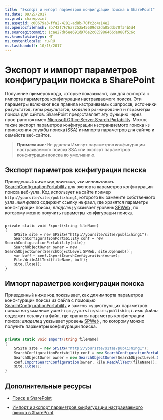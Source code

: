 ```yaml
---
title: "Экспорт и импорт параметров конфигурации поиска в SharePoint"
ms.date: 09/25/2017
ms.prod: sharepoint
ms.assetid: d00679a3-ffa2-4281-ad8b-70fc2c4a14e2
ms.openlocfilehash: 2b742f7676a7252a45609d92da05dd670f34b5d4
ms.sourcegitcommit: 1cae27d85ee691d976e2c085986466de088f526c
ms.translationtype: MT
ms.contentlocale: ru-RU
ms.lasthandoff: 10/13/2017
---
```

# <a name="exporting-and-importing-search-configuration-settings-in-sharepoint"></a>Экспорт и импорт параметров конфигурации поиска в SharePoint
Получение примеров кода, которые показывают, как для экспорта и импорта параметров конфигурации настраиваемого поиска. Эти параметры включают все правила настраиваемых запросов, источники результатов, типы результатов, моделей ранжирования и параметры поиска для сайтов. SharePoint предоставляет эту функцию через пространство имен  [Microsoft.Office.Server.Search.Portability](https://msdn.microsoft.com/library/Microsoft.Office.Server.Search.Portability.aspx) .Можно также экспорт параметров конфигурации настраиваемого поиска из приложения-службы поиска (SSA) и импорта параметров для сайтов и семейств веб-сайтов. 
> **Примечание:** Не удается Импорт параметров конфигурации настраиваемого поиска SSA или экспорт параметров конфигурации поиска по умолчанию. 
  
    
    


## <a name="export-search-configuration-settings"></a>Экспорт параметров конфигурации поиска
<a name="SP15_exporting_search_configuration"> </a>

Приведенный ниже код показано, как использовать [SearchConfigurationPortability](https://msdn.microsoft.com/library/Microsoft.Office.Server.Search.Portability.SearchConfigurationPortability.aspx) для экспорта параметров конфигурации поиска веб-узла. Код использует на сайте пример `http://yoursite/sites/publishing1`, которого вы замените собственного узла.  _имя файла_ содержит ссылку на файл, где хранятся параметры конфигурации поиска; _владелец_ указывает уровень [SPWeb](https://msdn.microsoft.com/library/Microsoft.SharePoint.SPWeb.aspx) , по которому можно получить параметры конфигурации поиска.
  
    
    

```

private static void Export(string fileName)
{
    SPSite site = new SPSite("http://yoursite/sites/publishing1");
    SearchConfigurationPortability conf = new SearchConfigurationPortability(site);
    SearchObjectOwner owner = new SearchObjectOwner(SearchObjectLevel.SPWeb, site.OpenWeb());
    var buff = conf.ExportSearchConfiguration(owner);
    File.WriteAllText(fileName, buff);
    site.Close();
}
```


## <a name="import-search-configuration-settings"></a>Импорт параметров конфигурации поиска
<a name="SP15_importing_search_configuration"> </a>

Приведенный ниже код показывает, как для импорта параметров конфигурации поиска из файла с помощью [SearchConfigurationPortability](https://msdn.microsoft.com/library/Microsoft.Office.Server.Search.Portability.SearchConfigurationPortability.aspx) и замены существующих параметров поиска на указанном узле `http://yoursite/sites/publishing1`.  _имя файла_ содержит ссылку на файл, где хранятся параметры конфигурации поиска; _владелец_ указывает уровень [SPWeb](https://msdn.microsoft.com/library/Microsoft.SharePoint.SPWeb.aspx) , по которому можно получить параметры конфигурации поиска.
  
    
    

```cs

private static void Import(string fileName)
{
    SPSite site = new SPSite("http://yoursite/sites/publishing1");
    SearchConfigurationPortability conf = new SearchConfigurationPortability(site);
    SearchObjectOwner owner = new SearchObjectOwner(SearchObjectLevel.SPWeb, site.OpenWeb());
    conf.ImportSearchConfiguration(owner, File.ReadAllText(fileName));
    site.Close();
}

```


## <a name="additional-resources"></a>Дополнительные ресурсы
<a name="bk_addresources"> </a>


-  [Поиск в SharePoint](search-in-sharepoint.md)
    
  
-  [Импорт и экспорт параметров конфигурации настраиваемого поиска в SharePoint](http://technet.microsoft.com/en-us/library/jj871675.aspx)
    
  

  
    
    

